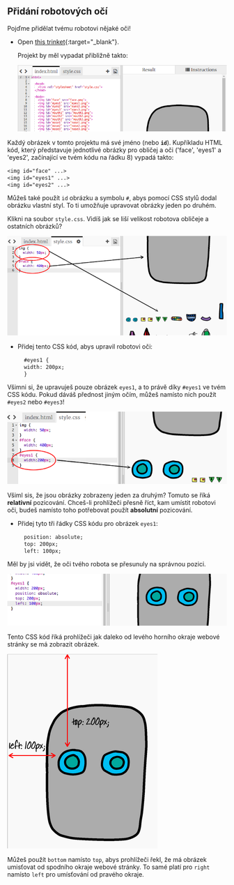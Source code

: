 ## Přidání robotových očí

Pojďme přidělat tvému robotovi nějaké oči!

+ Open [this trinket](http://jumpto.cc/web-robot){:target="_blank"}.
    
    Projekt by měl vypadat přibližně takto:
    
    ![screenshot](images/robot-starter.png)

Každý obrázek v tomto projektu má své jméno (nebo **`id`**). Kupříkladu HTML kód, který představuje jednotlivé obrázky pro obličej a oči ('face', 'eyes1' a 'eyes2', začínající ve tvém kódu na řádku 8) vypadá takto:

    <img id="face" ...>
    <img id="eyes1" ...>
    <img id="eyes2" ...>
    

Můžeš také použít `id` obrázku a symbolu `#`, abys pomocí CSS stylů dodal obrázku vlastní styl. To ti umožňuje upravovat obrázky jeden po druhém.

Klikni na soubor `style.css`. Vidíš jak se liší velikost robotova obličeje a ostatních obrázků?

![screenshot](images/robot-id.png)

+ Přidej tento CSS kód, abys upravil robotovi oči:
    
        #eyes1 {
        width: 200px;
        }
        

Všimni si, že upravuješ pouze obrázek `eyes1`, a to právě díky `#eyes1` ve tvém CSS kódu. Pokud dáváš přednost jiným očím, můžeš namísto nich použít `#eyes2` nebo `#eyes3`!

![screenshot](images/robot-eyes-width.png)

Všiml sis, že jsou obrázky zobrazeny jeden za druhým? Tomuto se říká **relativní** pozicování. Chceš-li prohlížeči přesně říct, kam umístit robotovi oči, budeš namísto toho potřebovat použít **absolutní** pozicování.

+ Přidej tyto tři řádky CSS kódu pro obrázek `eyes1`:
    
        position: absolute;
        top: 200px;
        left: 100px;
        

Měl by jsi vidět, že oči tvého robota se přesunuly na správnou pozici.

![screenshot](images/robot-eyes-position.png)

Tento CSS kód říká prohlížeči jak daleko od levého horního okraje webové stránky se má zobrazit obrázek.

![screenshot](images/robot-eyes-position2.png)

Můžeš použít `bottom` namísto `top`, abys prohlížeči řekl, že má obrázek umisťovat od spodního okraje webové stránky. To samé platí pro `right` namísto `left` pro umísťování od pravého okraje.